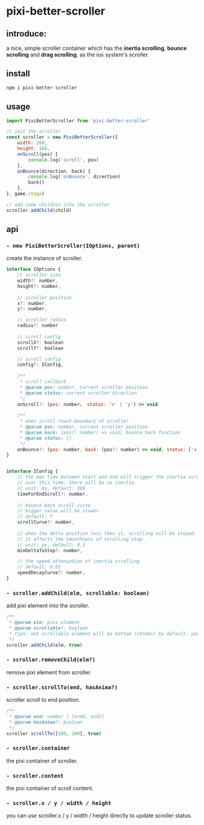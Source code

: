 # pixi-better-scroller

## introduce:

a nice, simple scroller container which has the **inertia scrolling**, **bounce scrolling** and **drag scrolling**, as the ios system's scroller.

## install

```js
npm i pixi-better-scroller
```

## usage
    
```js
import PixiBetterScroller from 'pixi-better-scroller'

// init the scroller
const scroller = new PixiBetterScroller({
    width: 260,
    height: 160,
    onScroll(pos) {
        console.log('scroll', pos)
    },
    onBounce(direction, back) {
        console.log('onBounce', direction)
        back()
    },
}, game.stage)

// add some children into the scroller
scroller.addChild(child)
```

## api

### `- new PixiBetterScroller(IOptions, parent)`

create the instance of scroller.

```js
interface IOptions {
    // scroller size
    width?: number,
    height?: number,
    
    // scroller position
    x?: number,
    y?: number,

    // scroller radius
    radius?: number
    
    // scroll config
    scrollX?: boolean
    scrollY?: boolean

    // scroll config
    config?: IConfig,
    
    /**
     * scroll callback
     * @param pos: number, current scroller position
     * @param status: current scroller direction
     */
    onScroll?: (pos: number， status: 'x' | 'y') => void
    
    /**
     * when scroll reach boundary of scroller
     * @param pos: number, current scroller position
     * @param back: (pos?: number) => void, bounce back function
     * @param status: []
     */
    onBounce?: (pos: number, back: (pos?: number) => void, status: ['x' | 'y', -1 | 0 | 1]) => void
}


interface IConfig {
    // the max time between start and end will trigger the inertia scrolling
    // over this time, there will be no inertia
    // unit: ms, default: 300
    timeForEndScroll?: number,
    
    // bounce back scroll curve
    // bigger value will be slower
    // default: 7
    scrollCurve?: number,
    
    // when the delta position less then it, scrolling will be stoped.
    // it affects the smoothness of scrolling stop
    // unit: px, default: 0.3
    minDeltaToStop?: number,  

    // the speed attenuation of inertia scrolling
    // default: 0.02
    speedDecayCurve?: number,
}
```

### `- scroller.addChild(elm, scrollable: boolean)`

add pixi element into the scroller.

```js
/**
 * @param elm: pixi element
 * @param scrollable?: boolean
 * tips: not scrollable element will be bottom (zIndex) by default, you can set zIndex to up.
 */
scroller.addChild(elm, true)
```

### `- scroller.removeChild(elm?)`

remove pixi element from scroller.

### `- scroller.scrollTo(end, hasAnima?)`

scroller scroll to end position.

```js
/**
 * @param end: number | [endX, endY]
 * @param hasAnima?: boolean
 */
scroller.scrollTo([100, 100], true)
```

### `- scroller.container`

the pixi container of scroller.

### `- scroller.content`

the pixi container of scroll content.

### `- scroller.x / y / width / height`

you can use scroller.x / y / width / height directly to update scroller status.



